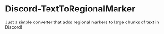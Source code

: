# Discord-TextToRegionalMarker
Just a simple converter that adds regional markers to large chunks of text in Discord!
